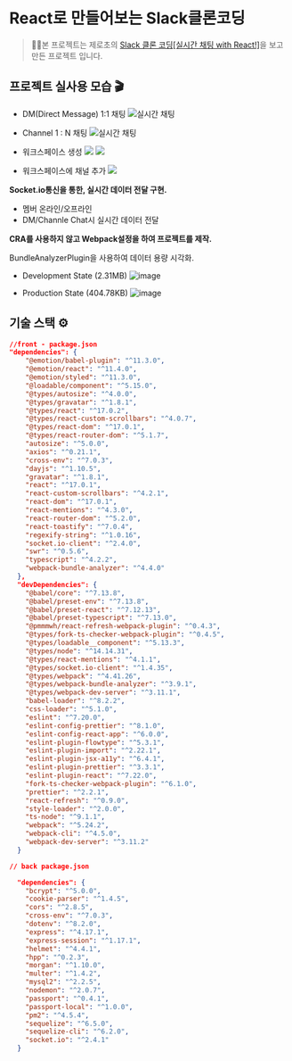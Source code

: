 # React로 만들어보는 Slack클론코딩

> 🙋‍♂본 프로젝트는 제로초의 [Slack 클론 코딩[실시간 채팅 with React!]](https://www.inflearn.com/course/%ED%81%B4%EB%A1%A0%EC%BD%94%EB%94%A9-%EC%8B%A4%EC%8B%9C%EA%B0%84%EC%B1%84%ED%8C%85)을 보고 만든 프로젝트 입니다.

## 프로젝트 실사용 모습 🎬

- DM(Direct Message) 1:1 채팅
  ![실시간 채팅](https://images.velog.io/images/hjh040302/post/389f5d1f-34cc-4ba6-8a12-0841973dd591/2021-06-20%2001.03.48.gif)

- Channel 1 : N 채팅
  ![실시간 채팅](https://images.velog.io/images/hjh040302/post/53cb619d-63ba-47d5-96b5-088d358ab475/2021-06-20%2001.08.23.gif)

- 워크스페이스 생성
  ![](https://images.velog.io/images/hjh040302/post/85822575-9998-451a-998f-a86cf6a63c6e/image.png)
  ![](https://images.velog.io/images/hjh040302/post/ce6fd74e-86d0-416d-8b1c-4842a92550fc/image.png)

- 워크스페이스에 채널 추가
  ![](https://images.velog.io/images/hjh040302/post/4e542c8b-4361-4196-82be-61744d494f2a/image.png)

**Socket.io통신을 통한, 실시간 데이터 전달 구현.**

- 멤버 온라인/오프라인
- DM/Channle Chat시 실시간 데이터 전달

**CRA를 사용하지 않고 Webpack설정을 하여 프로젝트를 제작.**

BundleAnalyzerPlugin을 사용하여 데이터 용량 시각화.

- Development State (2.31MB)
  ![image](https://images.velog.io/images/hjh040302/post/1b866cfc-3f8e-454c-b0b0-e715201ff5e7/image.png)

- Production State (404.78KB)
  ![image](https://images.velog.io/images/hjh040302/post/eaf3eed3-3b5f-449a-be4c-5a8d3a60de8e/image.png)

## 기술 스택 ⚙️

```json
//front - package.json
"dependencies": {
    "@emotion/babel-plugin": "^11.3.0",
    "@emotion/react": "^11.4.0",
    "@emotion/styled": "^11.3.0",
    "@loadable/component": "^5.15.0",
    "@types/autosize": "^4.0.0",
    "@types/gravatar": "^1.8.1",
    "@types/react": "^17.0.2",
    "@types/react-custom-scrollbars": "^4.0.7",
    "@types/react-dom": "^17.0.1",
    "@types/react-router-dom": "^5.1.7",
    "autosize": "^5.0.0",
    "axios": "^0.21.1",
    "cross-env": "^7.0.3",
    "dayjs": "^1.10.5",
    "gravatar": "^1.8.1",
    "react": "^17.0.1",
    "react-custom-scrollbars": "^4.2.1",
    "react-dom": "^17.0.1",
    "react-mentions": "^4.3.0",
    "react-router-dom": "^5.2.0",
    "react-toastify": "^7.0.4",
    "regexify-string": "^1.0.16",
    "socket.io-client": "^2.4.0",
    "swr": "^0.5.6",
    "typescript": "^4.2.2",
    "webpack-bundle-analyzer": "^4.4.0"
  },
  "devDependencies": {
    "@babel/core": "^7.13.8",
    "@babel/preset-env": "^7.13.8",
    "@babel/preset-react": "^7.12.13",
    "@babel/preset-typescript": "^7.13.0",
    "@pmmmwh/react-refresh-webpack-plugin": "^0.4.3",
    "@types/fork-ts-checker-webpack-plugin": "^0.4.5",
    "@types/loadable__component": "^5.13.3",
    "@types/node": "^14.14.31",
    "@types/react-mentions": "^4.1.1",
    "@types/socket.io-client": "^1.4.35",
    "@types/webpack": "^4.41.26",
    "@types/webpack-bundle-analyzer": "^3.9.1",
    "@types/webpack-dev-server": "^3.11.1",
    "babel-loader": "^8.2.2",
    "css-loader": "^5.1.0",
    "eslint": "^7.20.0",
    "eslint-config-prettier": "^8.1.0",
    "eslint-config-react-app": "^6.0.0",
    "eslint-plugin-flowtype": "^5.3.1",
    "eslint-plugin-import": "^2.22.1",
    "eslint-plugin-jsx-a11y": "^6.4.1",
    "eslint-plugin-prettier": "^3.3.1",
    "eslint-plugin-react": "^7.22.0",
    "fork-ts-checker-webpack-plugin": "^6.1.0",
    "prettier": "^2.2.1",
    "react-refresh": "^0.9.0",
    "style-loader": "^2.0.0",
    "ts-node": "^9.1.1",
    "webpack": "^5.24.2",
    "webpack-cli": "^4.5.0",
    "webpack-dev-server": "^3.11.2"
  }
```

```json
// back package.json

  "dependencies": {
    "bcrypt": "^5.0.0",
    "cookie-parser": "^1.4.5",
    "cors": "^2.8.5",
    "cross-env": "^7.0.3",
    "dotenv": "^8.2.0",
    "express": "^4.17.1",
    "express-session": "^1.17.1",
    "helmet": "^4.4.1",
    "hpp": "^0.2.3",
    "morgan": "^1.10.0",
    "multer": "^1.4.2",
    "mysql2": "^2.2.5",
    "nodemon": "^2.0.7",
    "passport": "^0.4.1",
    "passport-local": "^1.0.0",
    "pm2": "^4.5.4",
    "sequelize": "^6.5.0",
    "sequelize-cli": "^6.2.0",
    "socket.io": "^2.4.1"
  }

```

